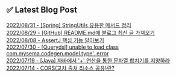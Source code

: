 
## ✅ Latest Blog Post

[2022/08/31 - [Spring] StringUtils 유용한 메서드 정리](https://dkswnkk.tistory.com/624) <br/>
[2022/08/29 - [GitHub] README.md에 블로그 최신 글 가져오기](https://dkswnkk.tistory.com/622) <br/>
[2022/08/08 - AssertJ 핵심 기능 알아보기](https://dkswnkk.tistory.com/595) <br/>
[2022/07/30 - [Querydsl] unable to load class com.mysema.codegen.model.type'. error](https://dkswnkk.tistory.com/593) <br/>
[2022/07/19 - [Java] 자바에서 '+' 연산을 통한 문자열 합치기를 지양하라](https://dkswnkk.tistory.com/584) <br/>
[2022/07/14 - CORS(교차 출처 리소스 공유)란?](https://dkswnkk.tistory.com/583) <br/>
